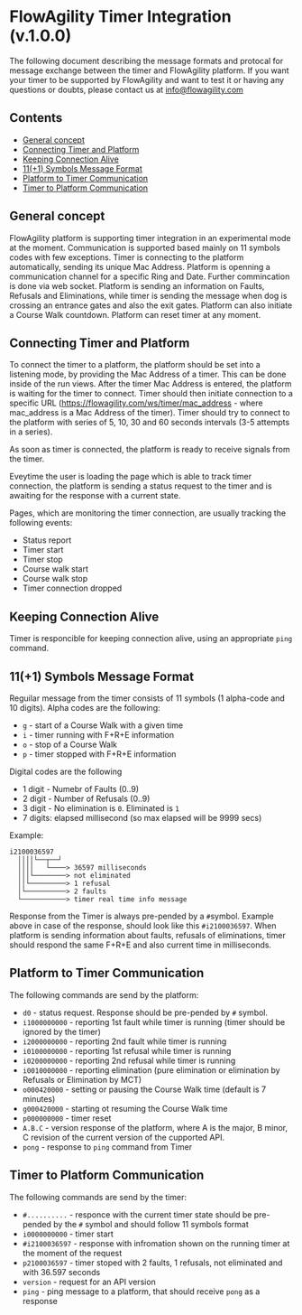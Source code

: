 # FlowAgility Timer Integration (v.1.0.0)

The following document describing the message formats and protocal for message exchange between the timer and FlowAgility platform. If you want your timer to be supported by FlowAgility and want to test it or having any questions or doubts, please contact us at info@flowagility.com

## Contents
- [General concept](#general-concept)
- [Connecting Timer and Platform](#connecting-timer-and-platform)
- [Keeping Connection Alive](#keeping-connection-alive)
- [11(+1) Symbols Message Format](#111-symbols-message-format)
- [Platform to Timer Communication](#platform-to-timer-communication)
- [Timer to Platform Communication](#timer-to-platform-communication)

## General concept
FlowAgility platform is supporting timer integration in an experimental mode at the moment. Communication is supported based mainly on 11 symbols codes with few exceptions. Timer is connecting to the platform automatically, sending its unique Mac Address. Platform is openning a communication channel for a specific Ring and Date. Further commincation is done via web socket. Platform is sending an information on Faults, Refusals and Eliminations, while timer is sending the message when dog is crossing an entrance gates and also the exit gates. Platform can also initiate a Course Walk countdown. Platform can reset timer at any moment.

## Connecting Timer and Platform
To connect the timer to a platform, the platform should be set into a listening mode, by providing the Mac Address of a timer. This can be done inside of the run views. After the timer Mac Address is entered, the platform is waiting for the timer to connect. Timer should then initiate connection to a specific URL (https://flowagility.com/ws/timer/mac_address - where mac_address is a Mac Address of the timer). Timer should try to connect to the platform with series of 5, 10, 30 and 60 seconds intervals (3-5 attempts in a series).

As soon as timer is connected, the platform is ready to receive signals from the timer.

Eveytime the user is loading the page which is able to track timer connection, the platform is sending a status request to the timer and is awaiting for the response with a current state. 

Pages, which are monitoring the timer connection, are usually tracking the following events:
- Status report
- Timer start
- Timer stop
- Course walk start
- Course walk stop
- Timer connection dropped

## Keeping Connection Alive
Timer is responcible for keeping connection alive, using an appropriate `ping` command.

## 11(+1) Symbols Message Format
Reguilar message from the timer consists of 11 symbols (1 alpha-code and 10 digits).
Alpha codes are the following:
  - `g` - start of a Course Walk with a given time
  - `i` - timer running with F+R+E information
  - `o` - stop of a Course Walk
  - `p` - timer stopped with F+R+E information
 
Digital codes are the following
  - 1 digit - Numebr of Faults (0..9)
  - 2 digit - Number of Refusals (0..9)
  - 3 digit - No elimination is `0`. Eliminated is `1`
  - 7 digits: elapsed millisecond (so max elapsed will be 9999 secs)

Example:
```text
i2100036597
  ││││└──┬──┘
  ││││   └────> 36597 milliseconds
  │││└────────> not eliminated
  ││└─────────> 1 refusal
  │└──────────> 2 faults
  └───────────> timer real time info message		
```

Response from the Timer is always pre-pended by a `#`symbol. Example above in case of the response, should look like this `#i2100036597`.
When platform is sending information about faults, refusals of eliminations, timer should respond the same F+R+E and also current time in milliseconds.


## Platform to Timer Communication
The following commands are send by the platform:
  - `d0` - status request. Response should be pre-pended by `#` symbol.
  - `i1000000000` - reporting 1st fault while timer is running (timer should be ignored by the timer)
  - `i2000000000` - reporting 2nd fault while timer is running
  - `i0100000000` - reporting 1st refusal while timer is running
  - `i0200000000` - reporting 2nd refusal while timer is running
  - `i0010000000` - reporting elimination (pure elimination or elimination by Refusals or Elimination by MCT)
  - `o000420000` - setting or pausing the Course Walk time (default is 7 minutes)
  - `g000420000` - starting ot resuming the Course Walk time 
  - `p000000000` - timer reset
  - `A.B.C` - version response of the platform, where A is the major, B minor, C revision of the current version of the cupported API.
  - `pong` - response to `ping` command from Timer

## Timer to Platform Communication 
The following commands are send by the timer:
  - `#..........` - responce with the current timer state should be pre-pended by the `#` symbol and should follow 11 symbols format
  - `i0000000000` - timer start
  - `#i2100036597` - response with infromation shown on the running timer at the moment of the request
  - `p2100036597` - timer stoped with 2 faults, 1 refusals, not eliminated and with 36.597 seconds
  - `version` - request for an API version
  - `ping` - ping message to a platform, that should receive `pong` as a response
  
